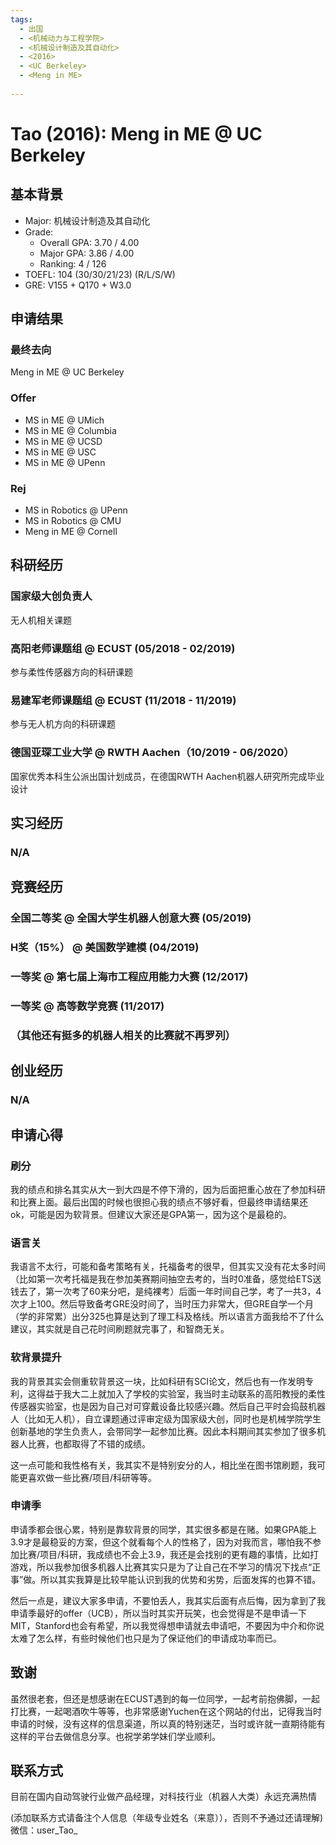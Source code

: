 ```yaml
---
tags:
  - 出国
  - <机械动力与工程学院>
  - <机械设计制造及其自动化>
  - <2016>
  - <UC Berkeley>
  - <Meng in ME>
  
---
```


<!-- > `tags` 是用来在文章的最后显示一系列标签，便于读者点击任意标签即可找到所有带相同标签的文章。 -->

# Tao (2016): Meng in ME @ UC Berkeley

<!-- > <名称> (<本科入学年份>)：<去向，尽量简短，因为标题太长就不美观> -->

## 基本背景

- Major: 机械设计制造及其自动化
- Grade:
  - Overall GPA: 3.70 / 4.00
  - Major GPA: 3.86 / 4.00 
  - Ranking: 4 / 126
- TOEFL: 104 (30/30/21/23) (R/L/S/W)
- GRE: V155 + Q170 + W3.0

<!-- > 雅思等其他考试遵照类似格式即可 -->

## 申请结果

### 最终去向

Meng in ME @ UC Berkeley

<!-- > 项目 @ 学校 -->

### Offer

- MS in ME @ UMich
- MS in ME @ Columbia
- MS in ME @ UCSD
- MS in ME @ USC
- MS in ME @ UPenn
  
### Rej

- MS in Robotics @ UPenn
- MS in Robotics @ CMU
- Meng in ME @ Cornell

<!-- > 这部分学校名称以及项目名称也尽量写官方名称全称，这样方便读者搜索 -->

## 科研经历

### 国家级大创负责人

无人机相关课题

### 高阳老师课题组 @ ECUST (05/2018 - 02/2019)
  
参与柔性传感器方向的科研课题
  
### 易建军老师课题组 @ ECUST (11/2018 - 11/2019)

参与无人机方向的科研课题

### 德国亚琛工业大学 @ RWTH Aachen（10/2019 - 06/2020）
  
国家优秀本科生公派出国计划成员，在德国RWTH Aachen机器人研究所完成毕业设计
  
## 实习经历

### N/A

<!-- > 职称 @ 公司 (开始日期 - 结束日期） -->

## 竞赛经历

### 全国二等奖 @ 全国大学生机器人创意大赛 (05/2019)
### H奖（15%） @ 美国数学建模 (04/2019)
### 一等奖 @ 第七届上海市工程应用能力大赛 (12/2017)
### 一等奖 @ 高等数学竞赛 (11/2017)  
### （其他还有挺多的机器人相关的比赛就不再罗列）

## 创业经历

### N/A

## 申请心得

### 刷分
我的绩点和排名其实从大一到大四是不停下滑的，因为后面把重心放在了参加科研和比赛上面。最后出国的时候也很担心我的绩点不够好看，但最终申请结果还ok，可能是因为软背景。但建议大家还是GPA第一，因为这个是最稳的。
  
### 语言关
我语言不太行，可能和备考策略有关，托福备考的很早，但其实又没有花太多时间（比如第一次考托福是我在参加美赛期间抽空去考的，当时0准备，感觉给ETS送钱去了，第一次考了60来分吧，是纯裸考）后面一年时间自己学，考了一共3，4次才上100。然后导致备考GRE没时间了，当时压力非常大，但GRE自学一个月（学的非常累）出分325也算是达到了理工科及格线。所以语言方面我给不了什么建议，其实就是自己花时间刷题就完事了，和智商无关。

### 软背景提升
我的背景其实会侧重软背景这一块，比如科研有SCI论文，然后也有一作发明专利，这得益于我大二上就加入了学校的实验室，我当时主动联系的高阳教授的柔性传感器实验室，也是因为自己对可穿戴设备比较感兴趣。然后自己平时会捣鼓机器人（比如无人机），自立课题通过评审定级为国家级大创，同时也是机械学院学生创新基地的学生负责人，会带同学一起参加比赛。因此本科期间其实参加了很多机器人比赛，也都取得了不错的成绩。

这一点可能和我性格有关，我其实不是特别安分的人，相比坐在图书馆刷题，我可能更喜欢做一些比赛/项目/科研等等。
  
### 申请季
申请季都会很心累，特别是靠软背景的同学，其实很多都是在赌。如果GPA能上3.9才是最稳妥的方案，但这个就看每个人的性格了，因为对我而言，哪怕我不参加比赛/项目/科研，我成绩也不会上3.9，我还是会找别的更有趣的事情，比如打游戏，所以我参加很多机器人比赛其实只是为了让自己在不学习的情况下找点“正事”做。所以其实我算是比较早能认识到我的优势和劣势，后面发挥的也算不错。

然后一点是，建议大家多申请，不要怕丢人，我其实后面有点后悔，因为拿到了我申请季最好的offer（UCB），所以当时其实开玩笑，也会觉得是不是申请一下MIT，Stanford也会有希望，所以我觉得想申请就去申请吧，不要因为中介和你说太难了怎么样，有些时候他们也只是为了保证他们的申请成功率而已。
  
## 致谢
虽然很老套，但还是想感谢在ECUST遇到的每一位同学，一起考前抱佛脚，一起打比赛，一起喝酒吹牛等等，也非常感谢Yuchen在这个网站的付出，记得我当时申请的时候，没有这样的信息渠道，所以真的特别迷茫，当时或许就一直期待能有这样的平台去做信息分享。也祝学弟学妹们学业顺利。
 

## 联系方式 
目前在国内自动驾驶行业做产品经理，对科技行业（机器人大类）永远充满热情

  (添加联系方式请备注个人信息（年级专业姓名（来意）），否则不予通过还请理解) 微信：user_Tao_
<!-- <这部分optional> -->
